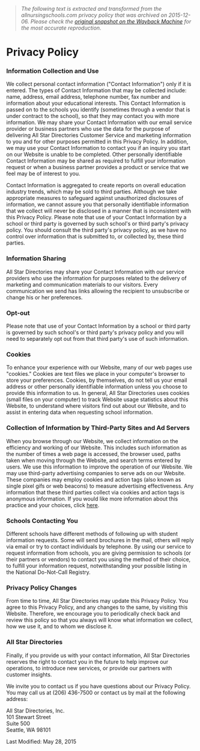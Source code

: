 > *The following text is extracted and transformed from the allnursingschools.com privacy policy that was archived on 2015-12-06. Please check the [original snapshot on the Wayback Machine](https://web.archive.org/web/20151206140342id_/http%3A//www.allnursingschools.com/nursing-careers/about/privacy-policy) for the most accurate reproduction.*

# Privacy Policy

###  Information Collection and Use 

We collect personal contact information ("Contact Information") only if it is entered. The types of Contact Information that may be collected include: name, address, email address, telephone number, fax number and information about your educational interests. This Contact Information is passed on to the schools you identify (sometimes through a vendor that is under contract to the school), so that they may contact you with more information. We may share your Contact Information with our email service provider or business partners who use the data for the purpose of delivering All Star Directories Customer Service and marketing information to you and for other purposes permitted in this Privacy Policy. In addition, we may use your Contact Information to contact you if an inquiry you start on our Website is unable to be completed. Other personally identifiable Contact Information may be shared as required to fulfill your information request or when a business partner provides a product or service that we feel may be of interest to you.

Contact Information is aggregated to create reports on overall education industry trends, which may be sold to third parties. Although we take appropriate measures to safeguard against unauthorized disclosures of information, we cannot assure you that personally identifiable information that we collect will never be disclosed in a manner that is inconsistent with this Privacy Policy. Please note that use of your Contact Information by a school or third party is governed by such school's or third party's privacy policy. You should consult the third party's privacy policy, as we have no control over information that is submitted to, or collected by, these third parties.

###  Information Sharing 

All Star Directories may share your Contact Information with our service providers who use the information for purposes related to the delivery of marketing and communication materials to our visitors. Every communication we send has links allowing the recipient to unsubscribe or change his or her preferences.

###  Opt-out 

Please note that use of your Contact Information by a school or third party is governed by such school's or third party's privacy policy and you will need to separately opt out from that third party's use of such information.

###  Cookies 

To enhance your experience with our Website, many of our web pages use "cookies." Cookies are text files we place in your computer's browser to store your preferences. Cookies, by themselves, do not tell us your email address or other personally identifiable information unless you choose to provide this information to us. In general, All Star Directories uses cookies (small files on your computer) to track Website usage statistics about this Website, to understand where visitors find out about our Website, and to assist in entering data when requesting school information.

###  Collection of Information by Third-Party Sites and Ad Servers 

When you browse through our Website, we collect information on the efficiency and working of our Website. This includes such information as the number of times a web page is accessed, the browser used, paths taken when moving through the Website, and search terms entered by users. We use this information to improve the operation of our Website. We may use third-party advertising companies to serve ads on our Website. These companies may employ cookies and action tags (also known as single pixel gifs or web beacons) to measure advertising effectiveness. Any information that these third parties collect via cookies and action tags is anonymous information. If you would like more information about this practice and your choices, click [here](http://www.networkadvertising.org/optout_nonppii.asp).

###  Schools Contacting You 

Different schools have different methods of following up with student information requests. Some will send brochures in the mail, others will reply via email or try to contact individuals by telephone. By using our service to request information from schools, you are giving permission to schools (or their partners or vendors) to contact you using the method of their choice, to fulfill your information request, notwithstanding your possible listing in the National Do-Not-Call Registry.

###  Privacy Policy Changes 

From time to time, All Star Directories may update this Privacy Policy. You agree to this Privacy Policy, and any changes to the same, by visiting this Website. Therefore, we encourage you to periodically check back and review this policy so that you always will know what information we collect, how we use it, and to whom we disclose it.

###  All Star Directories 

Finally, if you provide us with your contact information, All Star Directories reserves the right to contact you in the future to help improve our operations, to introduce new services, or provide our partners with customer insights.

We invite you to contact us if you have questions about our Privacy Policy. You may call us at (206) 436-7500 or contact us by mail at the following address:

All Star Directories, Inc.  
101 Stewart Street  
Suite 500  
Seattle, WA 98101

Last Modified: May 28, 2015
